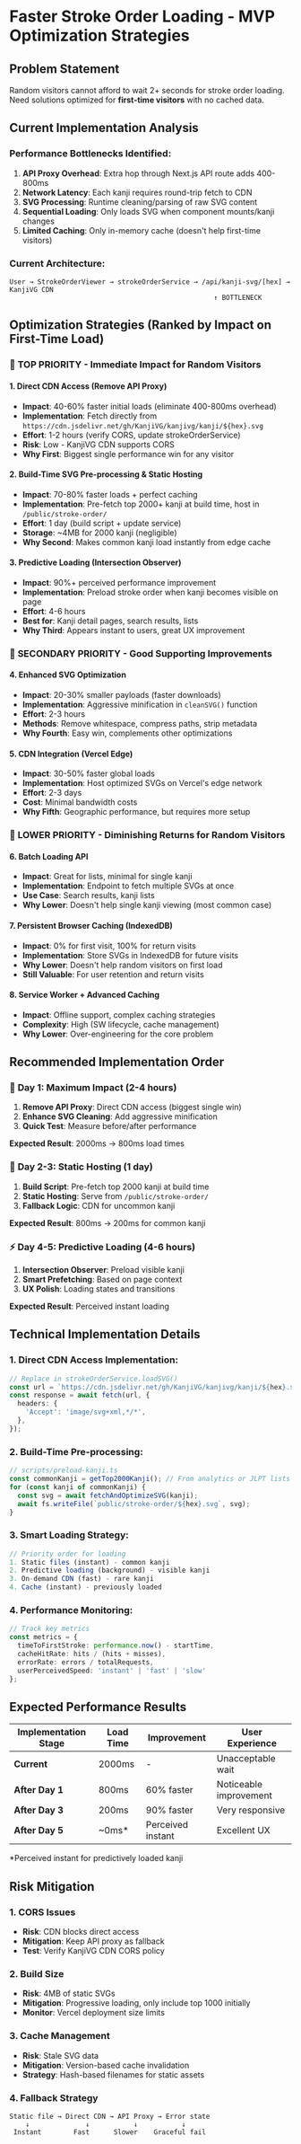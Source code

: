 # Faster Stroke Order Loading - MVP Optimization Strategies

## Problem Statement
Random visitors cannot afford to wait 2+ seconds for stroke order loading. Need solutions optimized for **first-time visitors** with no cached data.

## Current Implementation Analysis

### Performance Bottlenecks Identified:
1. **API Proxy Overhead**: Extra hop through Next.js API route adds 400-800ms
2. **Network Latency**: Each kanji requires round-trip fetch to CDN
3. **SVG Processing**: Runtime cleaning/parsing of raw SVG content
4. **Sequential Loading**: Only loads SVG when component mounts/kanji changes
5. **Limited Caching**: Only in-memory cache (doesn't help first-time visitors)

### Current Architecture:
```
User → StrokeOrderViewer → strokeOrderService → /api/kanji-svg/[hex] → KanjiVG CDN
                                                   ↑ BOTTLENECK
```

## Optimization Strategies (Ranked by Impact on First-Time Load)

### 🥇 **TOP PRIORITY - Immediate Impact for Random Visitors**

#### 1. Direct CDN Access (Remove API Proxy)
- **Impact**: 40-60% faster initial loads (eliminate 400-800ms overhead)
- **Implementation**: Fetch directly from `https://cdn.jsdelivr.net/gh/KanjiVG/kanjivg/kanji/${hex}.svg`
- **Effort**: 1-2 hours (verify CORS, update strokeOrderService)
- **Risk**: Low - KanjiVG CDN supports CORS
- **Why First**: Biggest single performance win for any visitor

#### 2. Build-Time SVG Pre-processing & Static Hosting
- **Impact**: 70-80% faster loads + perfect caching
- **Implementation**: Pre-fetch top 2000+ kanji at build time, host in `/public/stroke-order/`
- **Effort**: 1 day (build script + update service)
- **Storage**: ~4MB for 2000 kanji (negligible)
- **Why Second**: Makes common kanji load instantly from edge cache

#### 3. Predictive Loading (Intersection Observer)
- **Impact**: 90%+ perceived performance improvement
- **Implementation**: Preload stroke order when kanji becomes visible on page
- **Effort**: 4-6 hours
- **Best for**: Kanji detail pages, search results, lists
- **Why Third**: Appears instant to users, great UX improvement

### 🥈 **SECONDARY PRIORITY - Good Supporting Improvements**

#### 4. Enhanced SVG Optimization
- **Impact**: 20-30% smaller payloads (faster downloads)
- **Implementation**: Aggressive minification in `cleanSVG()` function
- **Effort**: 2-3 hours
- **Methods**: Remove whitespace, compress paths, strip metadata
- **Why Fourth**: Easy win, complements other optimizations

#### 5. CDN Integration (Vercel Edge)
- **Impact**: 30-50% faster global loads
- **Implementation**: Host optimized SVGs on Vercel's edge network
- **Effort**: 2-3 days
- **Cost**: Minimal bandwidth costs
- **Why Fifth**: Geographic performance, but requires more setup

### 🥉 **LOWER PRIORITY - Diminishing Returns for Random Visitors**

#### 6. Batch Loading API
- **Impact**: Great for lists, minimal for single kanji
- **Implementation**: Endpoint to fetch multiple SVGs at once
- **Use Case**: Search results, kanji lists
- **Why Lower**: Doesn't help single kanji viewing (most common case)

#### 7. Persistent Browser Caching (IndexedDB)
- **Impact**: 0% for first visit, 100% for return visits
- **Implementation**: Store SVGs in IndexedDB for future visits
- **Why Lower**: Doesn't help random visitors on first load
- **Still Valuable**: For user retention and return visits

#### 8. Service Worker + Advanced Caching
- **Impact**: Offline support, complex caching strategies
- **Complexity**: High (SW lifecycle, cache management)
- **Why Lower**: Over-engineering for the core problem

## Recommended Implementation Order

### 🚀 **Day 1: Maximum Impact** (2-4 hours)
1. **Remove API Proxy**: Direct CDN access (biggest single win)
2. **Enhance SVG Cleaning**: Add aggressive minification
3. **Quick Test**: Measure before/after performance

**Expected Result**: 2000ms → 800ms load times

### 🎯 **Day 2-3: Static Hosting** (1 day)
1. **Build Script**: Pre-fetch top 2000 kanji at build time
2. **Static Hosting**: Serve from `/public/stroke-order/`
3. **Fallback Logic**: CDN for uncommon kanji

**Expected Result**: 800ms → 200ms for common kanji

### ⚡ **Day 4-5: Predictive Loading** (4-6 hours)
1. **Intersection Observer**: Preload visible kanji
2. **Smart Prefetching**: Based on page context
3. **UX Polish**: Loading states and transitions

**Expected Result**: Perceived instant loading

## Technical Implementation Details

### 1. Direct CDN Access Implementation:
```typescript
// Replace in strokeOrderService.loadSVG()
const url = `https://cdn.jsdelivr.net/gh/KanjiVG/kanjivg/kanji/${hex}.svg`;
const response = await fetch(url, {
  headers: {
    'Accept': 'image/svg+xml,*/*',
  },
});
```

### 2. Build-Time Pre-processing:
```typescript
// scripts/preload-kanji.ts
const commonKanji = getTop2000Kanji(); // From analytics or JLPT lists
for (const kanji of commonKanji) {
  const svg = await fetchAndOptimizeSVG(kanji);
  await fs.writeFile(`public/stroke-order/${hex}.svg`, svg);
}
```

### 3. Smart Loading Strategy:
```typescript
// Priority order for loading
1. Static files (instant) - common kanji
2. Predictive loading (background) - visible kanji  
3. On-demand CDN (fast) - rare kanji
4. Cache (instant) - previously loaded
```

### 4. Performance Monitoring:
```typescript
// Track key metrics
const metrics = {
  timeToFirstStroke: performance.now() - startTime,
  cacheHitRate: hits / (hits + misses),
  errorRate: errors / totalRequests,
  userPerceivedSpeed: 'instant' | 'fast' | 'slow'
};
```

## Expected Performance Results

| Implementation Stage | Load Time | Improvement | User Experience |
|---------------------|-----------|-------------|-----------------|
| **Current** | 2000ms | - | Unacceptable wait |
| **After Day 1** | 800ms | 60% faster | Noticeable improvement |
| **After Day 3** | 200ms | 90% faster | Very responsive |
| **After Day 5** | ~0ms* | Perceived instant | Excellent UX |

*Perceived instant for predictively loaded kanji

## Risk Mitigation

### 1. **CORS Issues**
- **Risk**: CDN blocks direct access
- **Mitigation**: Keep API proxy as fallback
- **Test**: Verify KanjiVG CDN CORS policy

### 2. **Build Size**
- **Risk**: 4MB of static SVGs
- **Mitigation**: Progressive loading, only include top 1000 initially
- **Monitor**: Vercel deployment size limits

### 3. **Cache Management**
- **Risk**: Stale SVG data
- **Mitigation**: Version-based cache invalidation
- **Strategy**: Hash-based filenames for static assets

### 4. **Fallback Strategy**
```
Static file → Direct CDN → API Proxy → Error state
    ↓              ↓           ↓           ↓
 Instant        Fast      Slower    Graceful fail
```